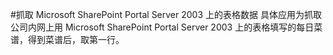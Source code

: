 #抓取 Microsoft SharePoint Portal Server 2003 上的表格数据
具体应用为抓取公司内网上用 Microsoft SharePoint Portal Server 2003 上的表格填写的每日菜谱，得到菜谱后，取第一行。
